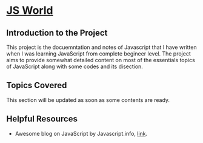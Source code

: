 # [JS World](https://www.github.com/niyoj/js_world)

## Introduction to the Project
This project is the docuemntation and notes of Javascript that I have written when I was learning JavaScript from complete begineer level. The project aims to provide somewhat detailed content on most of the essentials topics of JavaScript along with some codes and its disection.

## Topics Covered
This section will be updated as soon as some contents are ready.

## Helpful Resources
- Awesome blog on JavaScript by Javascript.info, [link](https://javascript.info).